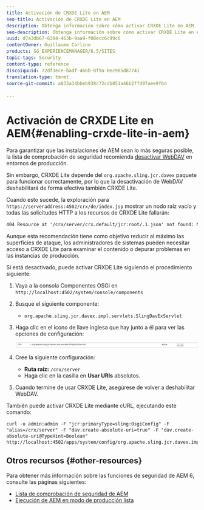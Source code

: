```yaml
---
title: Activación de CRXDE Lite en AEM
seo-title: Activación de CRXDE Lite en AEM
description: Obtenga información sobre cómo activar CRXDE Lite en AEM.
seo-description: Obtenga información sobre cómo activar CRXDE Lite en AEM.
uuid: d7a3db67-6384-463b-9aa9-f08ecc6c99c6
contentOwner: Guillaume Carlino
products: SG_EXPERIENCEMANAGER/6.5/SITES
topic-tags: Security
content-type: reference
discoiquuid: 72df3ece-badf-466b-8f9a-0ec985d87741
translation-type: tm+mt
source-git-commit: a833a34bbeb938c72cdb851a46b2ffd97aee9f6d

---
```



# Activación de CRXDE Lite en AEM{#enabling-crxde-lite-in-aem}

Para garantizar que las instalaciones de AEM sean lo más seguras posible, la lista de comprobación de seguridad recomienda [desactivar WebDAV](/help/sites-administering/security-checklist.md#disable-webdav) en entornos de producción.

Sin embargo, CRXDE Lite depende del `org.apache.sling.jcr.davex` paquete para funcionar correctamente, por lo que la desactivación de WebDAV deshabilitará de forma efectiva también CRXDE Lite.

Cuando esto sucede, la exploración para `https://serveraddress:4502/crx/de/index.jsp` mostrar un nodo raíz vacío y todas las solicitudes HTTP a los recursos de CRXDE Lite fallarán:

```xml
404 Resource at '/crx/server/crx.default/jcr:root/.1.json' not found: No resource found
```

Aunque esta recomendación tiene como objetivo reducir al máximo las superficies de ataque, los administradores de sistemas pueden necesitar acceso a CRXDE Lite para examinar el contenido o depurar problemas en las instancias de producción.

Si está desactivado, puede activar CRXDE Lite siguiendo el procedimiento siguiente:

1. Vaya a la consola Componentes OSGi en `http://localhost:4502/system/console/components`
1. Busque el siguiente componente:

   * `org.apache.sling.jcr.davex.impl.servlets.SlingDavExServlet`

1. Haga clic en el icono de llave inglesa que hay junto a él para ver las opciones de configuración:

   ![chlimage_1-80](assets/chlimage_1-80a.png)

1. Cree la siguiente configuración:

   * **Ruta raíz:** `/crx/server`
   * Haga clic en la casilla en **Usar URIs** absolutos.

1. Cuando termine de usar CRXDE Lite, asegúrese de volver a deshabilitar WebDAV.

También puede activar CRXDE Lite mediante cURL, ejecutando este comando:

```shell
curl -u admin:admin -F "jcr:primaryType=sling:OsgiConfig" -F "alias=/crx/server" -F "dav.create-absolute-uri=true" -F "dav.create-absolute-uri@TypeHint=Boolean" http://localhost:4502/apps/system/config/org.apache.sling.jcr.davex.impl.servlets.SlingDavExServlet
```

## Otros recursos {#other-resources}

Para obtener más información sobre las funciones de seguridad de AEM 6, consulte las páginas siguientes:

* [Lista de comprobación de seguridad de AEM](/help/sites-administering/security-checklist.md)
* [Ejecución de AEM en modo de producción lista](/help/sites-administering/production-ready.md)

